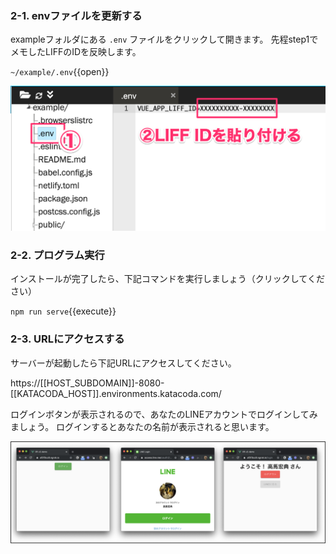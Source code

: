 ### 2-1. envファイルを更新する
exampleフォルダにある `.env` ファイルをクリックして開きます。
先程step1でメモしたLIFFのIDを反映します。

`~/example/.env`{{open}}

![s300](https://raw.githubusercontent.com/gaomar/katacoda-scenarios/master/liff-v2-handson-playground/images/s300.png)

### 2-2. プログラム実行
インストールが完了したら、下記コマンドを実行しましょう（クリックしてください）

`npm run serve`{{execute}}

### 2-3. URLにアクセスする
サーバーが起動したら下記URLにアクセスしてください。

https://[[HOST_SUBDOMAIN]]-8080-[[KATACODA_HOST]].environments.katacoda.com/

ログインボタンが表示されるので、あなたのLINEアカウントでログインしてみましょう。
ログインするとあなたの名前が表示されると思います。

![s301](https://raw.githubusercontent.com/gaomar/katacoda-scenarios/master/liff-v2-handson-playground/images/s301.png)
